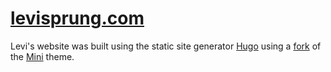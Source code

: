 # [levisprung.com](levisprung.com)

Levi's website was built using the static site generator [Hugo](https://gohugo.io/) using a [fork](https://github.com/levibsprung/hugo-theme-mini) of the [Mini](https://github.com/nodejh/hugo-theme-mini) theme.